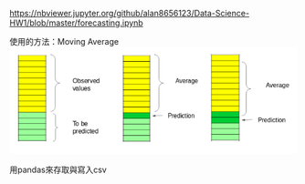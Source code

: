 https://nbviewer.jupyter.org/github/alan8656123/Data-Science-HW1/blob/master/forecasting.ipynb


使用的方法：Moving Average
![image](averge.png)

用pandas來存取與寫入csv
